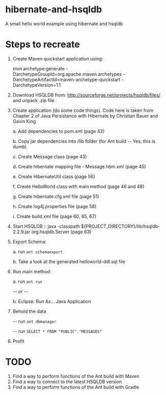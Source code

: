 hibernate-and-hsqldb
====================

A small hello world example using hibernate and hsqldb

Steps to recreate
=================

1.  Create Maven quickstart application using:  

    mvn archetype:generate -DarchetypeGroupId=org.apache.maven.archetypes -DarchetypeArtifactId=maven-archetype-quickstart -DarchetypeVersion=1.1

2.  Download HSQLDB from: http://sourceforge.net/projects/hsqldb/files/ and unpack .zip file.

3.  Create application (do some code things).  Code here is taken from Chapter 2 of Java Persistance with Hibernate by Christian Bauer and Gavin King

	a.  Add dependencies to pom.xml (page 42)
	
	b.  Copy jar dependencies into /lib folder (for Ant build -- Yes, this is dumb)
	
	c.  Create Message class (page 43)
	
	d.  Create hibernate mapping file - Message.hbm.xml (page 45)
	
	e.  Create HibernateUtil class (page 56)
	
	f.  Create HelloWorld class with main method (page 46 and 48)
	
	g.  Create hibernate.cfg.xml file (page 51)
	
	h.  Create log4j.properties file (page 58)
	
	i.  Create build.xml file (page 60, 65, 67)
	
4.  Start HSQLDB :: java -classpath ${PROJECT_DIRECTORY}/lib/hsqldb-2.2.9.jar org.hsqldb.Server (page 63)

5.  Export Schema:  
    
    a.  run `ant schemaexport`
    
    b.  Take a look at the generated helloworld-ddl.sql file

6.  Run main method:
    
    a.  run `ant run`
    
    -- or --
    
    b.  Eclipse: Run As... Java Application
    
7.  Behold the data
    
    -- run `ant dbmanager`
    
    -- run `SELECT * FROM "PUBLIC"."MESSAGES"`
    
8.  Profit


TODO
====

1. Find a way to perform functions of the Ant build with Maven
2. Find a way to connect to the latest HSQLDB version
3. Find a way to perform functions of the Ant build with Gradle
